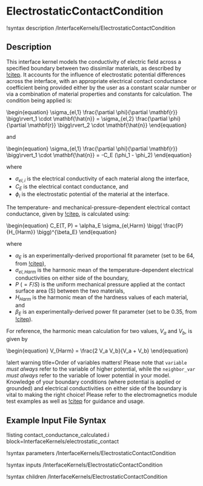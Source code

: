 # ElectrostaticContactCondition

!syntax description /InterfaceKernels/ElectrostaticContactCondition

## Description

This interface kernel models the conductivity of electric field across a specified
boundary between two dissimilar materials, as described by [!citep](cincotti2007sps).
It accounts for the influence of electrostatic potential differences across the
interface, with an appropriate electrical contact conductance coefficient
being provided either by the user as a constant scalar number or via a combination
of material properties and constants for calculation. The condition being applied is:

\begin{equation}
  \sigma_{el,1} \frac{\partial \phi}{\partial \mathbf{r}} \bigg\rvert_1 \cdot \mathbf{\hat{n}} = \sigma_{el,2} \frac{\partial \phi}{\partial \mathbf{r}} \bigg\rvert_2 \cdot \mathbf{\hat{n}}
\end{equation}

and

\begin{equation}
  \sigma_{el,1} \frac{\partial \phi}{\partial \mathbf{r}} \bigg\rvert_1 \cdot \mathbf{\hat{n}} = -C_E (\phi_1 - \phi_2)
\end{equation}

where

- $\sigma_{el, i}$ is the electrical conductivity of each material along the interface,
- $C_E$ is the electrical contact conductance, and
- $\phi_i$ is the electrostatic potential of the material at the interface.

The temperature- and mechanical-pressure-dependent electrical contact conductance, given by [!citep](babu2001contactresistance), is calculated using:

\begin{equation}
  C_E(T, P) = \alpha_E \sigma_{el,Harm} \bigg( \frac{P}{H_{Harm}} \bigg)^{\beta_E}
\end{equation}

where

- $\alpha_E$ is an experimentally-derived proportional fit parameter (set to be 64, from [!citep](cincotti2007sps)),
- $\sigma_{el,Harm}$ is the harmonic mean of the temperature-dependent electrical conductivities on either side of the boundary,
- $P$ ($=F/S$) is the uniform mechanical pressure applied at the contact surface area (S) between the two materials,
- $H_{Harm}$ is the harmonic mean of the hardness values of each material, and
- $\beta_E$ is an experimentally-derived power fit parameter (set to be 0.35, from [!citep](cincotti2007sps)).

For reference, the harmonic mean calculation for two values, $V_a$ and $V_b$, is given by

\begin{equation}
  V_{Harm} = \frac{2 V_a V_b}{V_a + V_b}
\end{equation}

!alert warning title=Order of variables matters!
Please note that `variable` *must always* refer to the variable of higher potential,
while the `neighbor_var` *must always* refer to the variable of lower potential in
your model. Knowledge of your boundary conditions (where potential is applied or
grounded) and electrical conductivities on either side of the boundary is vital
to making the right choice! Please refer to the electromagnetics module test
examples as well as [!citep](cincotti2007sps) for guidance and usage.

## Example Input File Syntax

!listing contact_conductance_calculated.i block=InterfaceKernels/electrostatic_contact


!syntax parameters /InterfaceKernels/ElectrostaticContactCondition

!syntax inputs /InterfaceKernels/ElectrostaticContactCondition

!syntax children /InterfaceKernels/ElectrostaticContactCondition
